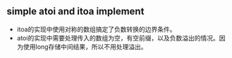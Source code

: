 ## simple atoi and itoa implement

* itoa的实现中使用对称的数组搞定了负数转换的边界条件。
* atoi的实现中需要处理传入的数组为空，有空前缀，以及负数溢出的情况。因为使用long存储中间结果，所以不用处理溢出。